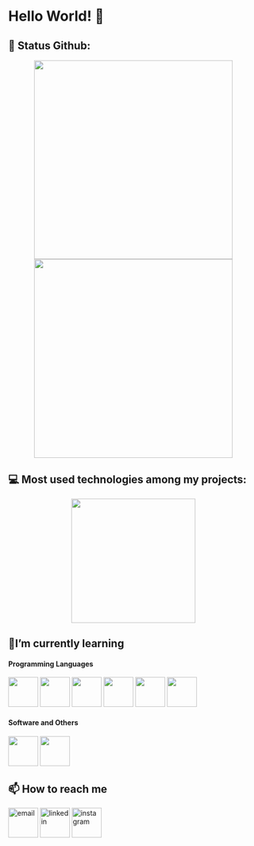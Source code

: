 # Hello World! 👋

## 🎯 Status Github:
<div align="center">
      <img width="400em" src="https://github-readme-stats.vercel.app/api?username=raulrodmo&show_icons=true&text_color=000000&bg_color=BDBDBD&title_color=FF7816&icon_color=FF4B00&include_all_commits=true&count_private=true&hide_border=true"/>
      <img width="400em" src="https://github-readme-streak-stats.herokuapp.com/?user=raulrodmo&text_color=000000&background=BDBDBD&stroke=FF4B00&ring=FF7816&fire=FF7816&currStreakNum=000000&sideNums=000000&currStreakLabel=000000&currStreakLabel=FF7816&hide_border=true"/>
</div> 

## 💻 Most used technologies among my projects:
<div align="center">
      <img width="250em"src="https://github-readme-stats.vercel.app/api/top-langs/?username=raulrodmo&text_color=000000&langs_count=10&bg_color=BDBDBD&title_color=FF7816&icon_color=FF4B00&hide_border=true"/>
</div> 

## 🌱I’m currently learning

#### Programming Languages
<a> <img id="html" src="https://cdn-icons-png.flaticon.com/512/1051/1051277.png" width="60" height="60"/> </a>
<a> <img id="css" src="https://cdn-icons-png.flaticon.com/512/732/732190.png" width="60" height="60"/> </a>
<a> <img id="js" src="https://cdn-icons-png.flaticon.com/512/1199/1199124.png" width="60" height="60"/> </a>
<a> <img id="sql" src="https://cdn-icons-png.flaticon.com/512/2772/2772128.png" width="60" height="60"/> </a>
<a> <img id="java" src="https://cdn-icons-png.flaticon.com/512/226/226777.png" width="60" height="60"/> </a>
<a> <img id="python" src="https://cdn-icons-png.flaticon.com/512/1822/1822899.png" width="60" height="60"/> </a>

#### Software and Others
<a> <img id="git" src="https://cdn.jsdelivr.net/gh/devicons/devicon/icons/git/git-original-wordmark.svg" width="60" height="60"/> </a>
<a> <img id="github" src="https://cdn-icons-png.flaticon.com/512/25/25657.png" width="60" height="60"/> </a>

## 📫 How to reach me

<div  align="letf>
<a href="raulrm_dev@gmail.com"><img id="gmail" src="https://cdn-icons-png.flaticon.com/512/104/104069.png" alt="email" width="60" height="60"/></a>
<a href="https://www.linkedin.com/in/raul-rodrigues-6a66a7235/"><img id="linkedin" src="https://cdn-icons-png.flaticon.com/512/61/61109.png" alt="linkedin" width="60" height="60"/></a>
<a href="https://www.instagram.com/raul_rodmo/"><img id="instagram" src="https://cdn-icons-png.flaticon.com/512/1077/1077042.png" alt="instagram" width="60" height="60"/></a>   
</div>
